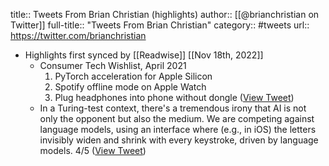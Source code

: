 title:: Tweets From Brian Christian (highlights)
author:: [[@brianchristian on Twitter]]
full-title:: "Tweets From Brian Christian"
category:: #tweets
url:: https://twitter.com/brianchristian

- Highlights first synced by [[Readwise]] [[Nov 18th, 2022]]
	- Consumer Tech Wishlist, April 2021
	  1. PyTorch acceleration for Apple Silicon
	  2. Spotify offline mode on Apple Watch
	  3. Plug headphones into phone without dongle ([View Tweet](https://twitter.com/brianchristian/status/1385997403019309057))
	- In a Turing-test context, there's a tremendous irony that AI is not only the opponent but also the medium. We are competing against language models, using an interface where (e.g., in iOS) the letters invisibly widen and shrink with every keystroke, driven by language models. 4/5 ([View Tweet](https://twitter.com/brianchristian/status/1364662265169932290))